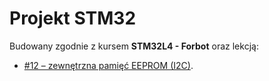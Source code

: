 # Projekt STM32
Budowany zgodnie z kursem **STM32L4 - Forbot** oraz lekcją:
- [#12 – zewnętrzna pamięć EEPROM (I2C)](https://forbot.pl/blog/kurs-stm32l4-zewnetrzna-pamiec-eeprom-i2c-id47820).
